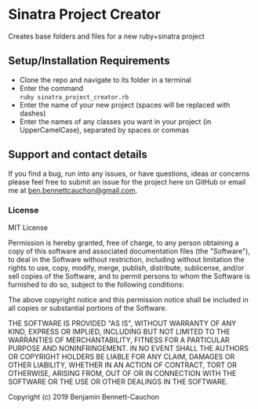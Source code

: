 # Sinatra Project Creator

Creates base folders and files for a new ruby+sinatra project

## Setup/Installation Requirements

* Clone the repo and navigate to its folder in a terminal
* Enter the command<br>
`ruby sinatra_project_creator.rb`
* Enter the name of your new project (spaces will be replaced with dashes)
* Enter the names of any classes you want in your project (in UpperCamelCase), separated by spaces or commas

## Support and contact details

If you find a bug, run into any issues, or have questions, ideas or concerns please feel free to submit an issue for the project here on GitHub or email me at ben.bennettcauchon@gmail.com.

### License

MIT License

Permission is hereby granted, free of charge, to any person obtaining a copy of this software and associated documentation files (the "Software"), to deal in the Software without restriction, including without limitation the rights to use, copy, modify, merge, publish, distribute, sublicense, and/or sell copies of the Software, and to permit persons to whom the Software is furnished to do so, subject to the following conditions:

The above copyright notice and this permission notice shall be included in all copies or substantial portions of the Software.

THE SOFTWARE IS PROVIDED "AS IS", WITHOUT WARRANTY OF ANY KIND, EXPRESS OR IMPLIED, INCLUDING BUT NOT LIMITED TO THE WARRANTIES OF MERCHANTABILITY, FITNESS FOR A PARTICULAR PURPOSE AND NONINFRINGEMENT. IN NO EVENT SHALL THE AUTHORS OR COPYRIGHT HOLDERS BE LIABLE FOR ANY CLAIM, DAMAGES OR OTHER LIABILITY, WHETHER IN AN ACTION OF CONTRACT, TORT OR OTHERWISE, ARISING FROM, OUT OF OR IN CONNECTION WITH THE SOFTWARE OR THE USE OR OTHER DEALINGS IN THE SOFTWARE.

Copyright (c) 2019 Benjamin Bennett-Cauchon
